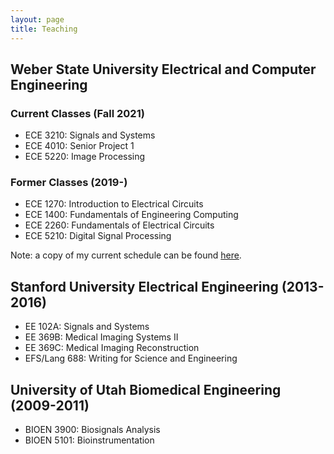 ```yaml
---
layout: page
title: Teaching
---
```



## Weber State University Electrical and Computer Engineering

### Current Classes (Fall 2021)
* ECE 3210:  Signals and Systems
* ECE 4010:  Senior Project 1
* ECE 5220:  Image Processing  


### Former Classes (2019-)

* ECE 1270:  Introduction to Electrical Circuits
* ECE 1400:  Fundamentals of Engineering Computing
* ECE 2260:  Fundamentals of Electrical Circuits
* ECE 5210:  Digital Signal Processing

Note:  a copy of my current schedule can be found [here](schedule.html).

## Stanford University Electrical Engineering (2013-2016)

* EE 102A:  Signals and Systems
* EE 369B:  Medical Imaging Systems II
* EE 369C:  Medical Imaging Reconstruction
* EFS/Lang 688:  Writing for Science and Engineering

## University of Utah Biomedical Engineering (2009-2011)

* BIOEN 3900:  Biosignals Analysis
* BIOEN 5101:  Bioinstrumentation

